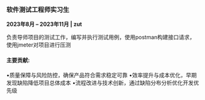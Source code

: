 

### **软件测试工程师实习生**  
**2023年8月 – 2023年11月 | zut**  

负责导师项目的测试工作，编写并执行测试用例，使用postman构建接口请求，使用jmeter对项目进行压测
#### 主要贡献:  
•质量保障与风险防控，确保产品符合需求稳定可靠
•效率提升与成本优化，早期发现缺陷降低项目总体成本
•流程改进与技术创新，通过缺陷分布分析优化开发优先级

